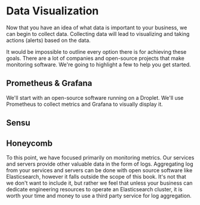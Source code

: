# Data Visualization
Now that you have an idea of what data is important to your business, we can begin to collect data. Collecting data will lead to visualizing and taking actions (alerts) based on the data. 

It would be impossible to outline every option there is for achieving these goals. There are a lot of companies and open-source projects that make monitoring software. We're going to highlight a few to help you get started.

## Prometheus & Grafana
We'll start with an open-source software running on a Droplet. We'll use Prometheus to collect metrics and Grafana to visually display it.

<!-- TODO: Playbook to roll out prometheus/grafana Droplet plus install exporters -->

## Sensu


## Honeycomb
To this point, we have focused primarily on monitoring metrics. Our services and servers provide other valuable data in the form of logs. Aggregating log from your services and servers can be done with open source software like Elasticsearch, however it falls outside the scope of this book. It's not that we don't want to include it, but rather we feel that unless your business can dedicate engineering resources to operate an Elasticsearch cluster, it is worth your time and money to use a third party service for log aggregation. 




